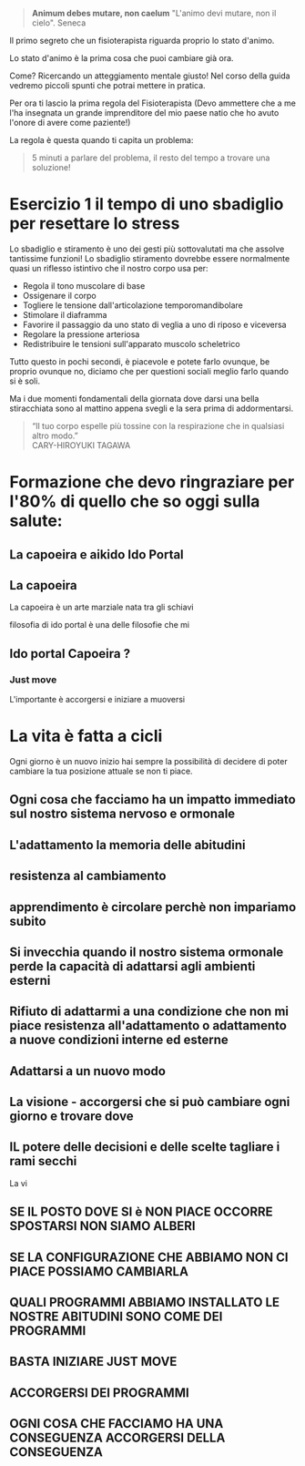 
> **Animum debes mutare, non caelum** 
>"L'animo devi mutare, non il cielo".
Seneca

Il primo segreto che un fisioterapista riguarda proprio lo stato d'animo.

Lo stato d'animo è la prima cosa che puoi  cambiare già ora.

Come? Ricercando un atteggiamento mentale giusto!
Nel corso della guida vedremo piccoli spunti che potrai mettere in pratica.

Per ora ti lascio la prima regola del Fisioterapista (Devo ammettere che a me l'ha insegnata un grande imprenditore del mio paese natio che ho avuto l'onore di avere come paziente!)

La regola è questa quando ti capita un problema: 

> 5 minuti a parlare del problema, il resto del tempo a trovare una soluzione!

#  Esercizio 1 il tempo di uno sbadiglio per resettare lo stress 

Lo sbadiglio e stiramento è uno dei gesti più sottovalutati ma che assolve tantissime funzioni! 
Lo sbadiglio stiramento dovrebbe essere normalmente quasi un riflesso istintivo che il nostro corpo usa per:

- Regola il tono muscolare di base
- Ossigenare il corpo 
- Togliere le tensione dall'articolazione temporomandibolare
- Stimolare il diaframma
- Favorire il passaggio da uno stato di veglia a uno di riposo e viceversa 
- Regolare la pressione arteriosa
- Redistribuire le tensioni sull'apparato muscolo scheletrico

Tutto questo in pochi secondi, è piacevole e potete farlo ovunque, be proprio ovunque no, diciamo che per questioni sociali meglio farlo quando si è soli.

Ma i due momenti fondamentali della giornata dove darsi una bella stiracchiata sono al mattino appena svegli e la sera prima di addormentarsi.

> “Il tuo corpo espelle più tossine con la respirazione che in qualsiasi altro modo.”  
> CARY-HIROYUKI TAGAWA


# Formazione che devo ringraziare per l'80% di quello che so oggi sulla salute:


## La capoeira e aikido Ido Portal 


## La capoeira

La capoeira è un arte marziale nata tra gli schiavi 

filosofia di ido portal è una delle filosofie che mi



## Ido portal  Capoeira ?


### Just move

L'importante è accorgersi e iniziare a muoversi 


# La vita è fatta a cicli

Ogni giorno è un nuovo inizio hai sempre la possibilità di decidere di poter cambiare la tua posizione attuale se non ti piace.

## Ogni cosa che facciamo ha un impatto immediato sul nostro sistema nervoso e ormonale

## L'adattamento la memoria delle abitudini

## resistenza al cambiamento 

## apprendimento è circolare perchè non impariamo subito


## Si invecchia quando il nostro sistema ormonale perde la capacità di adattarsi agli ambienti esterni


## Rifiuto di adattarmi a una condizione che non mi piace resistenza all'adattamento o adattamento a nuove condizioni interne ed esterne

## Adattarsi a un nuovo modo 



## La visione - accorgersi che si può cambiare ogni giorno e trovare dove

## IL potere delle decisioni e delle scelte tagliare i rami secchi

La vi

## SE IL POSTO DOVE SI è NON PIACE OCCORRE SPOSTARSI NON SIAMO ALBERI

## SE LA CONFIGURAZIONE CHE ABBIAMO NON CI PIACE POSSIAMO CAMBIARLA

## QUALI PROGRAMMI ABBIAMO INSTALLATO LE NOSTRE ABITUDINI SONO COME DEI PROGRAMMI

## BASTA INIZIARE JUST MOVE

## ACCORGERSI DEI PROGRAMMI

## OGNI COSA CHE FACCIAMO HA UNA CONSEGUENZA ACCORGERSI DELLA CONSEGUENZA



<!--stackedit_data:
eyJoaXN0b3J5IjpbLTEwNDUxMDQ2MDgsLTIwODg3NDY2MTIsMz
g4NTUwMTYzLC0xMjE3Njc2MjY0LC0xMjQwMzgxNDMsMTIxNTg1
OTQxMiwyMjU4Mzc0MDgsLTE4MDc0MzI3MjYsLTcyNTU3OTIyMF
19
-->